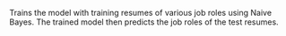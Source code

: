 Trains the model with training resumes of various job roles using Naive Bayes.
The trained model then predicts the job roles of the test resumes.
